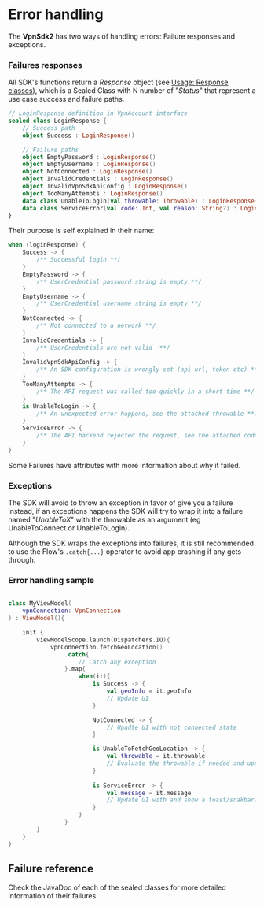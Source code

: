 # Error handling

The **VpnSdk2** has two ways of handling errors: Failure responses and exceptions.

### Failures responses

All SDK's functions return a _Response_ object (see
[Usage: Response classes](./USAGE.md#response-sealed-classes)), which is a Sealed Class with
N number of "_Status_" that represent a use case success and failure paths.

```kotlin
// LoginResponse definition in VpnAccount interface
sealed class LoginResponse {
    // Success path
    object Success : LoginResponse()

    // Failure paths
    object EmptyPassword : LoginResponse()
    object EmptyUsername : LoginResponse()
    object NotConnected : LoginResponse()
    object InvalidCredentials : LoginResponse()
    object InvalidVpnSdkApiConfig : LoginResponse()
    object TooManyAttempts : LoginResponse()
    data class UnableToLogin(val throwable: Throwable) : LoginResponse()
    data class ServiceError(val code: Int, val reason: String?) : LoginResponse()
}
```

Their purpose is self explained in their name:

```kotlin
when (loginResponse) {
    Success -> {
        /** Successful login **/
    }
    EmptyPassword -> {
        /** UserCredential password string is empty **/
    }
    EmptyUsername -> {
        /** UserCredential username string is empty **/
    }
    NotConnected -> {
        /** Not connected to a network **/
    }
    InvalidCredentials -> {
        /** UserCredentials are not valid  **/
    }
    InvalidVpnSdkApiConfig -> {
        /** An SDK configuration is wrongly set (api url, token etc) **/
    }
    TooManyAttempts -> {
        /** The API request was called too quickly in a short time **/
    }
    is UnableToLogin -> {
        /** An unexpected error happend, see the attached throwable **/
    }
    ServiceError -> {
        /** The API backend rejected the request, see the attached code and reason **/
    }
}
```

Some Failures have attributes with more information about why it failed.

### Exceptions

The SDK will avoid to throw an exception in favor of give you a failure instead, if an exceptions
happens the SDK will try to wrap it into a failure named "_UnableToX_" with the throwable as an
argument (eg UnableToConnect or UnableToLogin).

Although the SDK wraps the exceptions into failures, it is still recommended to
use the Flow's `.catch{...}` operator to avoid app crashing if any gets through.

### Error handling sample

```kotlin

class MyViewModel(
    vpnConnection: VpnConnection
) : ViewModel(){

    init {
        viewModelScope.launch(Dispatchers.IO){
            vpnConnection.fetchGeoLocation()
                .catch{
                    // Catch any exception
                }.map{
                    when(it){
                        is Success -> {
                            val geoInfo = it.geoInfo
                            // Update UI
                        }

                        NotConnected -> {
                            // Upadte UI with not connected state
                        }

                        is UnableToFetchGeoLocation -> {
                            val throwable = it.throwable 
                            // Evaluate the throwable if needed and update UI with error state
                        }
                        
                        is ServiceError -> {
                            val message = it.message
                            // Update UI with and show a toast/snakbar/alert with the message
                        }
                    }
                }
        }
    }
}
```
## Failure reference

Check the JavaDoc of each of the sealed classes for more detailed information of their failures.